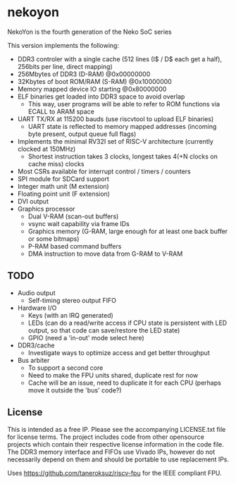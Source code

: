# nekoyon

NekoYon is the fourth generation of the Neko SoC series

This version implements the following:
- DDR3 controler with a single cache (512 lines (I$ / D$ each get a half), 256bits per line, direct mapping)
- 256Mbytes of DDR3 (D-RAM) @0x00000000
- 32Kbytes of boot ROM/RAM (S-RAM) @0x10000000
- Memory mapped device IO starting @0x80000000
- ELF binaries get loaded into DDR3 space to avoid overlap
  - This way, user programs will be able to refer to ROM functions via ECALL to ARAM space
- UART TX/RX at 115200 bauds (use riscvtool to upload ELF binaries)
  - UART state is reflected to memory mapped addresses (incoming byte present, output queue full flags)
- Implements the minimal RV32I set of RISC-V architecture (currently clocked at 150MHz)
  - Shortest instruction takes 3 clocks, longest takes 4(+N clocks on cache miss) clocks
- Most CSRs available for interrupt control / timers / counters
- SPI module for SDCard support
- Integer math unit (M extension)
- Floating point unit (F extension)
- DVI output
- Graphics processor
  - Dual V-RAM (scan-out buffers)
  - vsync wait capability via frame IDs
  - Graphics memory (G-RAM, large enough for at least one back buffer or some bitmaps)
  - P-RAM based command buffers
  - DMA instruction to move data from G-RAM to V-RAM

## TODO
- Audio output
  - Self-timing stereo output FIFO
- Hardware I/O
  - Keys (with an IRQ generated)
  - LEDs (can do a read/write access if CPU state is persistent with LED output, so that code can save/restore the LED state)
  - GPIO (need a 'in-out' mode select here)
- DDR3/cache
  - Investigate ways to optimize access and get better throughput
- Bus arbiter
  - To support a second core
  - Need to make the FPU units shared, duplicate rest for now
  - Cache will be an issue, need to duplicate it for each CPU (perhaps move it outside the 'bus' code?)

## License
This is intended as a free IP. Please see the accompanying LICENSE.txt file for license terms.
The project includes code from other opensource projects which contain their respective license information
in the code file. The DDR3 memory interface and FIFOs use Vivado IPs, however do not necessarily depend on
them and should be portable to use replacement IPs.

Uses https://github.com/taneroksuz/riscv-fpu for the IEEE compliant FPU.
